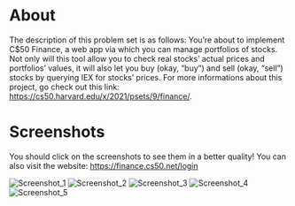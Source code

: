 # About
The description of this problem set is as follows: You’re about to implement C$50 Finance, a web app via which you can manage portfolios of stocks. 
Not only will this tool allow you to check real stocks’ actual prices and portfolios’ values, it will also let you buy (okay, “buy”) and sell (okay, “sell”) stocks by querying 
IEX for stocks’ prices. For more informations about this project, go check out this link: https://cs50.harvard.edu/x/2021/psets/9/finance/.

# Screenshots
You should click on the screenshots to see them in a better quality!
You can also visit the website: https://finance.cs50.net/login

![Screenshot_1](https://user-images.githubusercontent.com/83656997/147831030-8b49103b-dea1-4eed-9379-a509ea06b82b.png)
![Screenshot_2](https://user-images.githubusercontent.com/83656997/147831031-5d162b47-6002-4957-aa9a-6f4b91ed899e.png)
![Screenshot_3](https://user-images.githubusercontent.com/83656997/147831034-b456d84d-ad4d-4538-b660-7b475c0bcedd.png)
![Screenshot_4](https://user-images.githubusercontent.com/83656997/147831039-ca76fb39-19cc-41fb-9483-d7f8a06878a7.png)
![Screenshot_5](https://user-images.githubusercontent.com/83656997/147831040-c37b07da-e846-4576-8f64-c8d57ebb9d67.png)
